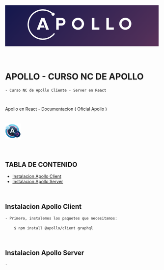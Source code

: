 
# [ <img src="manual/img/apollo.png" width="500" /> ](https://www.apollographql.com/)

<br>


# APOLLO - CURSO NC DE APOLLO

    - Curso NC de Apollo Cliente - Server en React

<br>

Apollo en React - Documentacion ( Oficial Apollo )
# [ <img src="manual/img/apollo-react.png" width="50" /> ](https://www.apollographql.com/docs/react/)


<br>

## TABLA DE CONTENIDO

- [Instalacion Apollo Client](#Instalacion-Apollo-Client)
- [Instalacion Apollo Server](#Instalacion-Apollo-Server)



<br>


## Instalacion Apollo Client

    - Primero, instalemos los paquetes que necesitamos:

        $ npm install @apollo/client graphql


<br>

## Instalacion Apollo Server

    - 

